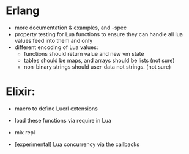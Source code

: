 # Erlang
- more documentation & examples, and -spec
- property testing for Lua functions to ensure they can handle all lua values feed into them and only
- different encoding of Lua values:
  - functions should return value and new vm state
  - tables should be maps, and arrays should be lists (not sure)
  - non-binary strings should user-data not strings. (not sure)

# Elixir:
- macro to define Luerl extensions
- load these functions via require in Lua
- mix repl

- [experimental] Lua concurrency via the callbacks


